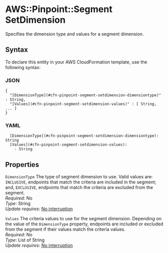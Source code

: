 # AWS::Pinpoint::Segment SetDimension<a name="aws-properties-pinpoint-segment-setdimension"></a>

Specifies the dimension type and values for a segment dimension\.

## Syntax<a name="aws-properties-pinpoint-segment-setdimension-syntax"></a>

To declare this entity in your AWS CloudFormation template, use the following syntax:

### JSON<a name="aws-properties-pinpoint-segment-setdimension-syntax.json"></a>

```
{
  "[DimensionType](#cfn-pinpoint-segment-setdimension-dimensiontype)" : String,
  "[Values](#cfn-pinpoint-segment-setdimension-values)" : [ String, ... ]
}
```

### YAML<a name="aws-properties-pinpoint-segment-setdimension-syntax.yaml"></a>

```
  [DimensionType](#cfn-pinpoint-segment-setdimension-dimensiontype): String
  [Values](#cfn-pinpoint-segment-setdimension-values):
    - String
```

## Properties<a name="aws-properties-pinpoint-segment-setdimension-properties"></a>

`DimensionType` <a name="cfn-pinpoint-segment-setdimension-dimensiontype"></a>
The type of segment dimension to use\. Valid values are: `INCLUSIVE`, endpoints that match the criteria are included in the segment; and, `EXCLUSIVE`, endpoints that match the criteria are excluded from the segment\.  
_Required_: No  
_Type_: String  
_Update requires_: [No interruption](https://docs.aws.amazon.com/AWSCloudFormation/latest/UserGuide/using-cfn-updating-stacks-update-behaviors.html#update-no-interrupt)

`Values` <a name="cfn-pinpoint-segment-setdimension-values"></a>
The criteria values to use for the segment dimension\. Depending on the value of the `DimensionType` property, endpoints are included or excluded from the segment if their values match the criteria values\.  
_Required_: No  
_Type_: List of String  
_Update requires_: [No interruption](https://docs.aws.amazon.com/AWSCloudFormation/latest/UserGuide/using-cfn-updating-stacks-update-behaviors.html#update-no-interrupt)
